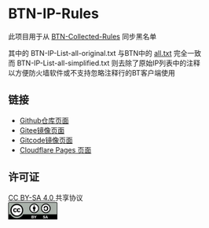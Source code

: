 # BTN-IP-Rules

此项目用于从 [BTN-Collected-Rules](https://github.com/PBH-BTN/BTN-Collected-Rules) 同步黑名单  

其中的 BTN-IP-List-all-original.txt 与BTN中的 [all.txt](https://github.com/PBH-BTN/BTN-Collected-Rules/blob/main/combine/all.txt) 完全一致  
而 BTN-IP-List-all-simplified.txt 则去除了原始IP列表中的注释  
以方便防火墙软件或不支持忽略注释行的BT客户端使用  

## 链接

* [Github仓库页面](https://github.com/ie123610/BTN-IP-LIST)
* [Gitee镜像页面](https://gitee.com/bitcomet-post-bar/BTN-IP-LIST)
* [Gitcode镜像页面](https://gitcode.com/bitcomet-post-bar/BTN-IP-LIST)
* [Cloudflare Pages 页面](https://btn-iplist.36102025.xyz)

## 许可证

[CC BY-SA 4.0 ](https://creativecommons.org/licenses/by-sa/4.0/deed.zh-hans)共享协议  
<img src="./by-sa.svg" width=100 height=35 />

